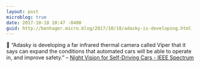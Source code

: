```yaml
---
layout: post
microblog: true
date: 2017-10-18 10:47 -0400
guid: http://benhager.micro.blog/2017/10/18/adasky-is-developing.html
---
```

🚗 “Adasky is developing a far infrared thermal camera called Viper that it says can expand the conditions that automated cars will be able to operate in, and improve safety.” – [Night Vision for Self-Driving Cars - IEEE Spectrum](https://spectrum.ieee.org/cars-that-think/transportation/self-driving/do-selfdriving-cars-need-night-vision)
